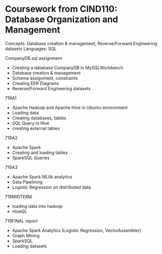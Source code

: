 # Coursework from CIND110: Database Organization and Management
Concepts: Database creation & management, Reverse/Forward Engineering datasets
Languages: SQL

CompanyDB.sql assignment
- Creating a database CompanyDB in MySQLWorkbench
- Database creation & management
- Schema assignment, constraints
- Creating EER Diagrams
- Reverse/Forward Engineering datasets

719A1
- Apache Hadoop and Apache Hive in Ubuntu environment
- Loading data
- Creating databases, tables
- SQL Query in Hive
- creating external tables

719A2
- Apache Spark
- Creating and loading tables
- SparkSQL Queries

719A3
- Apache Spark MLlib analytics
- Data Pipelining
- Logistic Regression on distributed data

719MIDTERM
- loading data into hadoop
- HiveQL

719FINAL report
- Apache Spark Analytics (Logistic Regression, VectorAssembler)
- Graph Mining
- SparkSQL
- Loading datasets

